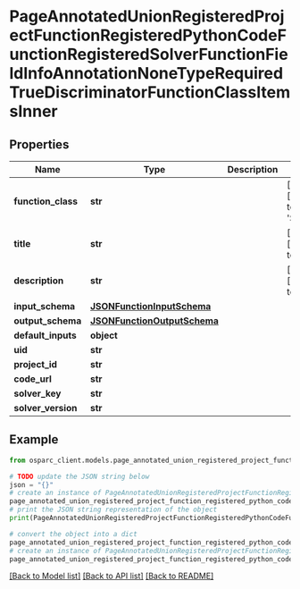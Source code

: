 # PageAnnotatedUnionRegisteredProjectFunctionRegisteredPythonCodeFunctionRegisteredSolverFunctionFieldInfoAnnotationNoneTypeRequiredTrueDiscriminatorFunctionClassItemsInner


## Properties

Name | Type | Description | Notes
------------ | ------------- | ------------- | -------------
**function_class** | **str** |  | [optional] [default to 'SOLVER']
**title** | **str** |  | [optional] [default to '']
**description** | **str** |  | [optional] [default to '']
**input_schema** | [**JSONFunctionInputSchema**](JSONFunctionInputSchema.md) |  | 
**output_schema** | [**JSONFunctionOutputSchema**](JSONFunctionOutputSchema.md) |  | 
**default_inputs** | **object** |  | 
**uid** | **str** |  | 
**project_id** | **str** |  | 
**code_url** | **str** |  | 
**solver_key** | **str** |  | 
**solver_version** | **str** |  | 

## Example

```python
from osparc_client.models.page_annotated_union_registered_project_function_registered_python_code_function_registered_solver_function_field_info_annotation_none_type_required_true_discriminator_function_class_items_inner import PageAnnotatedUnionRegisteredProjectFunctionRegisteredPythonCodeFunctionRegisteredSolverFunctionFieldInfoAnnotationNoneTypeRequiredTrueDiscriminatorFunctionClassItemsInner

# TODO update the JSON string below
json = "{}"
# create an instance of PageAnnotatedUnionRegisteredProjectFunctionRegisteredPythonCodeFunctionRegisteredSolverFunctionFieldInfoAnnotationNoneTypeRequiredTrueDiscriminatorFunctionClassItemsInner from a JSON string
page_annotated_union_registered_project_function_registered_python_code_function_registered_solver_function_field_info_annotation_none_type_required_true_discriminator_function_class_items_inner_instance = PageAnnotatedUnionRegisteredProjectFunctionRegisteredPythonCodeFunctionRegisteredSolverFunctionFieldInfoAnnotationNoneTypeRequiredTrueDiscriminatorFunctionClassItemsInner.from_json(json)
# print the JSON string representation of the object
print(PageAnnotatedUnionRegisteredProjectFunctionRegisteredPythonCodeFunctionRegisteredSolverFunctionFieldInfoAnnotationNoneTypeRequiredTrueDiscriminatorFunctionClassItemsInner.to_json())

# convert the object into a dict
page_annotated_union_registered_project_function_registered_python_code_function_registered_solver_function_field_info_annotation_none_type_required_true_discriminator_function_class_items_inner_dict = page_annotated_union_registered_project_function_registered_python_code_function_registered_solver_function_field_info_annotation_none_type_required_true_discriminator_function_class_items_inner_instance.to_dict()
# create an instance of PageAnnotatedUnionRegisteredProjectFunctionRegisteredPythonCodeFunctionRegisteredSolverFunctionFieldInfoAnnotationNoneTypeRequiredTrueDiscriminatorFunctionClassItemsInner from a dict
page_annotated_union_registered_project_function_registered_python_code_function_registered_solver_function_field_info_annotation_none_type_required_true_discriminator_function_class_items_inner_from_dict = PageAnnotatedUnionRegisteredProjectFunctionRegisteredPythonCodeFunctionRegisteredSolverFunctionFieldInfoAnnotationNoneTypeRequiredTrueDiscriminatorFunctionClassItemsInner.from_dict(page_annotated_union_registered_project_function_registered_python_code_function_registered_solver_function_field_info_annotation_none_type_required_true_discriminator_function_class_items_inner_dict)
```
[[Back to Model list]](../README.md#documentation-for-models) [[Back to API list]](../README.md#documentation-for-api-endpoints) [[Back to README]](../README.md)


